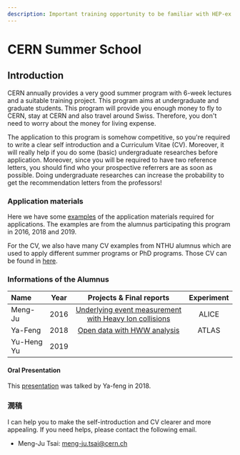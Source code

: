 ```yaml
---
description: Important training opportunity to be familiar with HEP-ex
---
```


# CERN Summer School

## Introduction

CERN annually provides a very good summer program with 6-week lectures and a suitable training project. This program aims at undergraduate and graduate students. This program will provide you enough money to fly to CERN, stay at CERN and also travel around Swiss. Therefore, you don't need to worry about the money for living expense.  

The application to this program is somehow competitive, so you're required to write a clear self introduction and a Curriculum Vitae \(CV\). Moreover, it will really help if you do some \(basic\) undergraduate researches before application. Moreover, since you will be required to have two reference letters, you should find who your prospective referrers are as soon as possible. Doing undergraduate researches can increase the probability to get the recommendation letters from the professors!

### Application materials

Here we have some [examples](https://drive.google.com/drive/folders/1NINmFAcOZOmUf5Klqm9iQmINsWVGbwpa?usp=sharing) of the application materials required for applications. The examples are from the alumnus participating this program in 2016, 2018 and 2019.

For the CV, we also have many CV examples from NTHU alumnus which are used to apply different summer programs or PhD programs. Those CV can be found in [here](https://drive.google.com/drive/folders/1CM1tq13hyZ6OyYlPIme2sc0aRm37xZ7m?usp=sharing).

### Informations of the Alumnus

| Name | Year | Projects & Final reports | Experiment |
| :--- | :---: | :---: | :---: |
| Meng-Ju | 2016 | [Underlying event measurement with Heavy Ion collisions](https://cds.cern.ch/record/2209146) | ALICE |
| Ya-Feng | 2018 | [Open data with HWW analysis](http://cds.cern.ch/record/2655357?ln=zh_TW) | ATLAS |
| Yu-Heng Yu | 2019 |  |  |

#### Oral Presentation 

This [presentation](https://indico.cern.ch/event/747825/contributions/3093126/attachments/1698152/2734756/CERN_SummerStudent_presentation_0808.pdf) was talked by Ya-feng in 2018. 

### 潤稿

I can help you to make the self-introduction and CV clearer and more appealing. If you need helps, please contact the following email.

* Meng-Ju Tsai: meng-ju.tsai@cern.ch

